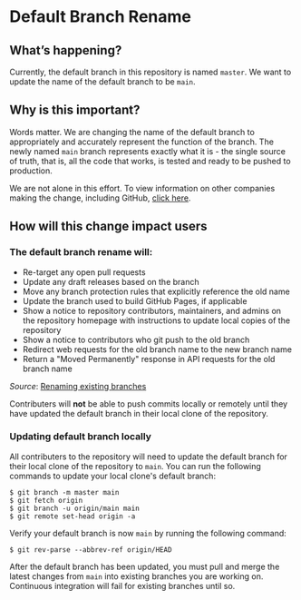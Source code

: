 # Default Branch Rename

## What’s happening?
Currently, the default branch in this repository is named `master`. We want to update the name of the default branch to be `main`.

## Why is this important?
Words matter. We are changing the name of the default branch to appropriately and accurately represent the function of the branch. The newly named `main` branch represents exactly what it is - the single source of truth, that is, all the code that works, is tested and ready to be pushed to production.

We are not alone in this effort. To view information on other companies making the change, including GitHub, [click here](https://github.com/github/renaming).

## How will this change impact users

### The default branch rename will:
- Re-target any open pull requests
- Update any draft releases based on the branch
- Move any branch protection rules that explicitly reference the old name
- Update the branch used to build GitHub Pages, if applicable
- Show a notice to repository contributors, maintainers, and admins on the repository homepage with instructions to update local copies of the repository
- Show a notice to contributors who git push to the old branch
- Redirect web requests for the old branch name to the new branch name
- Return a "Moved Permanently" response in API requests for the old branch name

_Source_: [Renaming existing branches](https://github.com/github/renaming#renaming-existing-branches)

Contributers will **not** be able to push commits locally or remotely until they have updated the default branch in their local clone of the repository.

### Updating default branch locally
All contributers to the repository will need to update the default branch for their local clone of the repository to `main`. You can run the following commands to update your local clone's default branch:
```
$ git branch -m master main
$ git fetch origin
$ git branch -u origin/main main
$ git remote set-head origin -a
```
Verify your default branch is now `main` by running the following command:
```
$ git rev-parse --abbrev-ref origin/HEAD
```

After the default branch has been updated, you must pull and merge the latest changes from `main` into existing branches you are working on. Continuous integration will fail for existing branches until so.

